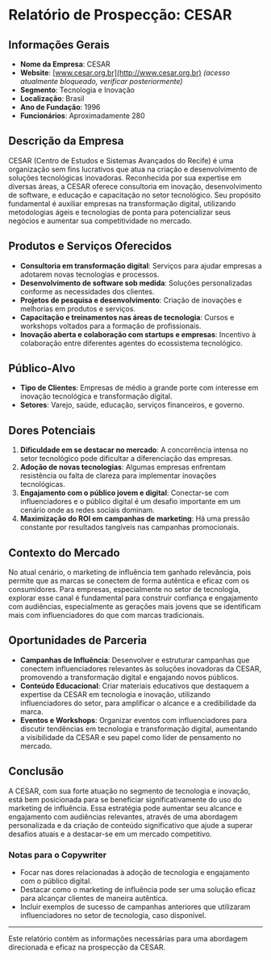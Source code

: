 # Relatório de Prospecção: CESAR

## Informações Gerais
- **Nome da Empresa**: CESAR
- **Website**: [www.cesar.org.br](http://www.cesar.org.br) *(acesso atualmente bloqueado, verificar posteriormente)*
- **Segmento**: Tecnologia e Inovação
- **Localização**: Brasil
- **Ano de Fundação**: 1996
- **Funcionários**: Aproximadamente 280

## Descrição da Empresa
CESAR (Centro de Estudos e Sistemas Avançados do Recife) é uma organização sem fins lucrativos que atua na criação e desenvolvimento de soluções tecnológicas inovadoras. Reconhecida por sua expertise em diversas áreas, a CESAR oferece consultoria em inovação, desenvolvimento de software, e educação e capacitação no setor tecnológico. Seu propósito fundamental é auxiliar empresas na transformação digital, utilizando metodologias ágeis e tecnologias de ponta para potencializar seus negócios e aumentar sua competitividade no mercado.

## Produtos e Serviços Oferecidos
- **Consultoria em transformação digital**: Serviços para ajudar empresas a adotarem novas tecnologias e processos.
- **Desenvolvimento de software sob medida**: Soluções personalizadas conforme as necessidades dos clientes.
- **Projetos de pesquisa e desenvolvimento**: Criação de inovações e melhorias em produtos e serviços.
- **Capacitação e treinamentos nas áreas de tecnologia**: Cursos e workshops voltados para a formação de profissionais.
- **Inovação aberta e colaboração com startups e empresas**: Incentivo à colaboração entre diferentes agentes do ecossistema tecnológico.

## Público-Alvo
- **Tipo de Clientes**: Empresas de médio a grande porte com interesse em inovação tecnológica e transformação digital.
- **Setores**: Varejo, saúde, educação, serviços financeiros, e governo.

## Dores Potenciais
1. **Dificuldade em se destacar no mercado**: A concorrência intensa no setor tecnológico pode dificultar a diferenciação das empresas.
2. **Adoção de novas tecnologias**: Algumas empresas enfrentam resistência ou falta de clareza para implementar inovações tecnológicas.
3. **Engajamento com o público jovem e digital**: Conectar-se com influenciadores e o público digital é um desafio importante em um cenário onde as redes sociais dominam.
4. **Maximização do ROI em campanhas de marketing**: Há uma pressão constante por resultados tangíveis nas campanhas promocionais.

## Contexto do Mercado
No atual cenário, o marketing de influência tem ganhado relevância, pois permite que as marcas se conectem de forma autêntica e eficaz com os consumidores. Para empresas, especialmente no setor de tecnologia, explorar esse canal é fundamental para construir confiança e engajamento com audiências, especialmente as gerações mais jovens que se identificam mais com influenciadores do que com marcas tradicionais.

## Oportunidades de Parceria
- **Campanhas de Influência**: Desenvolver e estruturar campanhas que conectem influenciadores relevantes às soluções inovadoras da CESAR, promovendo a transformação digital e engajando novos públicos.
- **Conteúdo Educacional**: Criar materiais educativos que destaquem a expertise da CESAR em tecnologia e inovação, utilizando influenciadores do setor, para amplificar o alcance e a credibilidade da marca.
- **Eventos e Workshops**: Organizar eventos com influenciadores para discutir tendências em tecnologia e transformação digital, aumentando a visibilidade da CESAR e seu papel como líder de pensamento no mercado.

## Conclusão
A CESAR, com sua forte atuação no segmento de tecnologia e inovação, está bem posicionada para se beneficiar significativamente do uso do marketing de influência. Essa estratégia pode aumentar seu alcance e engajamento com audiências relevantes, através de uma abordagem personalizada e da criação de conteúdo significativo que ajude a superar desafios atuais e a destacar-se em um mercado competitivo.

### Notas para o Copywriter
- Focar nas dores relacionadas à adoção de tecnologia e engajamento com o público digital.
- Destacar como o marketing de influência pode ser uma solução eficaz para alcançar clientes de maneira autêntica.
- Incluir exemplos de sucesso de campanhas anteriores que utilizaram influenciadores no setor de tecnologia, caso disponível.

---

Este relatório contém as informações necessárias para uma abordagem direcionada e eficaz na prospecção da CESAR.
